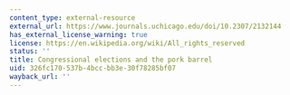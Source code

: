 ```yaml
---
content_type: external-resource
external_url: https://www.journals.uchicago.edu/doi/10.2307/2132144
has_external_license_warning: true
license: https://en.wikipedia.org/wiki/All_rights_reserved
status: ''
title: Congressional elections and the pork barrel
uid: 326fc170-537b-4bcc-bb3e-30f78285bf07
wayback_url: ''
---
```

